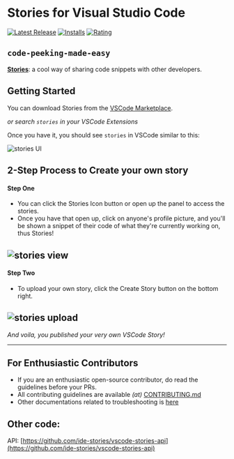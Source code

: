 # Stories for Visual Studio Code
[![Latest Release](https://vsmarketplacebadge.apphb.com/version-short/bar9.stories.svg)](https://marketplace.visualstudio.com/items?itemName=bar9.stories)
[![Installs](https://vsmarketplacebadge.apphb.com/installs/bar9.stories.svg)](https://marketplace.visualstudio.com/items?itemName=bar9.stories)
[![Rating](https://vsmarketplacebadge.apphb.com/rating-short/bar9.stories.svg)](https://marketplace.visualstudio.com/items?itemName=bar9.stories#review-details)

**`code-peeking-made-easy`**
--------------------------------------
[**Stories**](https://marketplace.visualstudio.com/items?itemName=bar9.stories): a cool way of sharing code snippets with other developers.

## Getting Started

You can download Stories from the [VSCode Marketplace](https://marketplace.visualstudio.com/items?itemName=bar9.stories).

*or search `stories` in your VSCode Extensions*

Once you have it, you should see `stories` in VSCode similar to this:

![stories UI](readme-pics/location.png)

## 2-Step Process to Create your own story

#### Step One
* You can click the Stories Icon button or open up the panel to access the stories. 
* Once you have that open up, click on anyone's profile picture, and you'll be shown a snippet of their code of what they're currently working on, thus Stories!

![stories view](readme-pics/view.png)
------------------------

#### Step Two
* To upload your own story, click the Create Story button on the bottom right.

![stories upload](readme-pics/upload.png)
------------------------

*And voila, you published your very own VSCode Story!*

------------------------

## For Enthusiastic Contributors
* If you are an enthusiastic open-source contributor, do read the guidelines before your PRs.
* All contributing guidelines are available *(at)* [CONTRIBUTING.md](https://github.com/ide-stories/vscode-stories/blob/master/docs/CONTRIBUTING.md)
* Other documentations related to troubleshooting is [here](https://github.com/ide-stories/vscode-stories/tree/master/docs)

## Other code:

API: [https://github.com/ide-stories/vscode-stories-api](https://github.com/ide-stories/vscode-stories-api)
